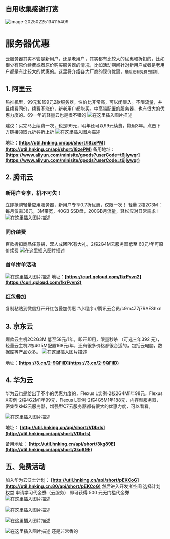 ## 自用收集感谢打赏

![image-20250225134115409](https://img.hnking.cn//blog/202502251341542.png)

# 服务器优惠


云服务器其实不管是新用户，还是老用户，其实都有比较大的优惠和折扣的，比如很少有原价续费或者原价购买服务器的情况，比如活动期间针对新用户或者是老用户都是有比较大的优惠的。这里将介绍各大厂商的现价优惠，`最后还有免费白嫖机`


## 1. 阿里云

热推机型，99元和199元2款服务器，性价比非常高，可以闭眼入。不限流量，并且续费同价，续费不涨价，新老用户都能买。中高端配置的服务器，也有很大的优惠力度的。69一年的轻量云也是很不错的
![在这里插入图片描述](https://img.hnking.cn//blog/202501122240012.png)

建议：买完马上续费一次，也是99元，明年还可以99元续费，能用3年。点击下方链接领取九折券折上折
![在这里插入图片描述](https://img.hnking.cn//blog/202501122240124.png)

地址：**[http://util.hnking.cn/api/short/I8zePM](http://util.hnking.cn/api/short/I8zePM)**
备用地址：**[https://www.aliyun.com/minisite/goods?userCode=t6jlywqr](https://www.aliyun.com/minisite/goods?userCode=t6jlywqr)**

## 2. 腾讯云

### 新用户专享，机不可失！
立即抢购轻量应用服务器，新用户专享0.7折优惠，仅限一次！
轻量 2核2G3M：每月仅需38元，3M带宽，40GB SSD盘，200GB月流量，轻松应对日常需求！
![在这里插入图片描述](https://img.hnking.cn//blog/202501122240652.png)
### 同价续费
百款折扣商品任意拼，双人成团PK有大礼，2核2G4M云服务器低至 60元/年可原价续费
![在这里插入图片描述](https://img.hnking.cn//blog/202501122240350.png)
### 首单拼单活动
![在这里插入图片描述](https://img.hnking.cn//blog/202501122240609.png)
地址：**[https://curl.qcloud.com/fkrFyvn2](https://curl.qcloud.com/fkrFyvn2)**

### 红包叠加 
复制粘贴到微信打开开红包叠加优惠
#小程序://腾讯云会员/c9m4Z7j7RAEShxn
## 3. 京东云
爆款云主机2C2G3M 低至58元/1年，即开即用，限量秒杀 （可选三年392 元），轻量云主机2核4G5M配置168元/年，还有很多价格都很合适的，包括云电脑，数据库等产品众多。
![在这里插入图片描述](https://img.hnking.cn//blog/202501122240813.png)

地址：**[https://3.cn/2-9QFiID](https://3.cn/2-9QFiID)**

## 4. 华为云
华为云也是给出了不小的优惠力度的，Flexus L实例-2核2G4M1年98元，Flexus X实例-2核4G2M1年99元，Flexus L实例-2核4G5M1年188元，内存型服务器，密集型kM2云服务器，增强型C7云服务器都有很大的优惠力度，可以看看。

![在这里插入图片描述](https://img.hnking.cn//blog/202501122240787.png)


地址： **[http://util.hnking.cn/api/short/VDbrIs](http://util.hnking.cn/api/short/VDbrIs)**

备用地址： **[http://util.hnking.cn/api/short/3kg89E](http://util.hnking.cn/api/short/3kg89E)**

## 五、免费活动
加入华为云沃土计划： **[http://util.hnking.cn/api/short/pEKCoG](http://util.hnking.cn:80/api/short/pEKCoG)**
然后进入开发者空间 选择计划权益 申请学习代金券（云服务） 即可获得 500 元无门槛代金券
![在这里插入图片描述](https://img.hnking.cn//blog/202501122240738.png)


![在这里插入图片描述](https://img.hnking.cn//blog/202501122240440.png)

![在这里插入图片描述](https://img.hnking.cn//blog/202501122240225.png)

![在这里插入图片描述](https://img.hnking.cn//blog/202501122240323.png)
还是非常香的